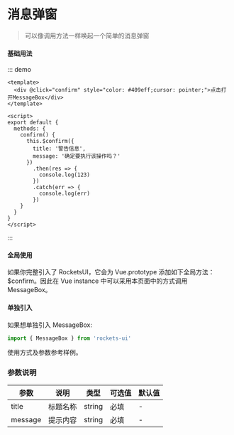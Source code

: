 # 消息弹窗

> 可以像调用方法一样唤起一个简单的消息弹窗

#### 基础用法

::: demo

```vue
<template>
  <div @click="confirm" style="color: #409eff;cursor: pointer;">点击打开MessageBox</div>
</template>

<script>
export default {
  methods: {
    confirm() {
      this.$confirm({
        title: '警告信息',
        message: '确定要执行该操作吗？'
      })
        .then(res => {
          console.log(123)
        })
        .catch(err => {
          console.log(err)
        })
    }
  }
}
</script>
```

:::

#### 全局使用

如果你完整引入了 RocketsUI，它会为 Vue.prototype 添加如下全局方法：$confirm。因此在 Vue instance 中可以采用本页面中的方式调用 MessageBox。

#### 单独引入

如果想单独引入 MessageBox:

```javascript
import { MessageBox } from 'rockets-ui'
```

使用方式及参数参考样例。

### 参数说明

| 参数    | 说明     | 类型   | 可选值 | 默认值 |
| ------- | -------- | ------ | ------ | ------ |
| title   | 标题名称 | string | 必填   | -      |
| message | 提示内容 | string | 必填   | -      |
